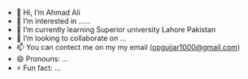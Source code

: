 - 👋 Hi, I’m Ahmad Ali
- 👀 I’m interested in ......
- 🌱 I’m currently learning Superior university Lahore Pakistan
- 💞️ I’m looking to collaborate on ...
- 📫 You can contect me on my my email (opgujjar1000@gmail.com)
- 😄 Pronouns: ...
- ⚡ Fun fact: ...

<!---
DevilAnon2005/DevilAnon2005 is a ✨ special ✨ repository because its `README.md` (this file) appears on your GitHub profile.
You can click the Preview link to take a look at your changes.
--->
